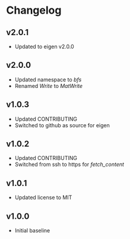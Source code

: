 # Changelog

## v2.0.1
- Updated to eigen v2.0.0

## v2.0.0
- Updated namespace to *bfs*
- Renamed *Write* to *MatWrite*

## v1.0.3
- Updated CONTRIBUTING
- Switched to github as source for eigen

## v1.0.2
- Updated CONTRIBUTING
- Switched from ssh to https for *fetch_content*

## v1.0.1
- Updated license to MIT

## v1.0.0
- Initial baseline
